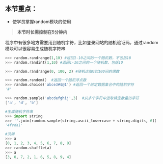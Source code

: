 ## 本节重点：

* 使学员掌握random模块的使用

> **本节时长需控制在5分钟内**



程序中有很多地方需要用到随机字符，比如登录网站的随机验证码，通过random模块可以很容易生成随机字符串

```py
>>> random.randrange(1,10) #返回1-10之间的一个随机数，不包括10
>>> random.randint(1,10) #返回1-10之间的一个随机数，包括10

>>> random.randrange(0, 100, 2) #随机选取0到100间的偶数

>>> random.random()  #返回一个随机浮点数
>>> random.choice('abce3#$@1') #返回一个给定数据集合中的随机字符
'#'

>>> random.sample('abcdefghij',3)  #从多个字符中选取特定数量的字符
['a', 'd', 'b']

#生成随机字符串
>>> import string 
>>> ''.join(random.sample(string.ascii_lowercase + string.digits, 6)) 
'4fvda1'

#洗牌
>>> a
[0, 1, 2, 3, 4, 5, 6, 7, 8, 9]
>>> random.shuffle(a)
>>> a
[3, 0, 7, 2, 1, 6, 5, 8, 9, 4]
```



